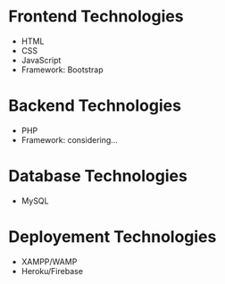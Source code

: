 # Frontend Technologies

- HTML
- CSS
- JavaScript
- Framework: Bootstrap

# Backend Technologies

- PHP
- Framework: considering...

# Database Technologies

- MySQL

# Deployement Technologies

- XAMPP/WAMP
- Heroku/Firebase


